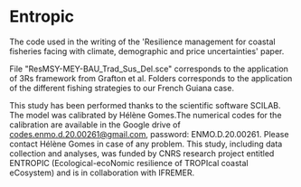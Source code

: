 # Entropic 
The code used in the writing of the 'Resilience management for coastal fisheries facing with climate, demographic and price uncertainties' paper. 

File "ResMSY-MEY-BAU_Trad_Sus_Del.sce" corresponds to the application of 3Rs framework from Grafton et al.
Folders corresponds to the application of the different fishing strategies to our French Guiana case.

This study has been performed thanks to the scientific software SCILAB.
The model was calibrated by Hélène Gomes.The numerical codes for the calibration are available in the Google drive of codes.enmo.d.20.00261@gmail.com, password: ENMO.D.20.00261. Please contact Hélène Gomes in
case of any problem.
This study, including data collection and analyses, was funded by CNRS research project entitled ENTROPIC (Ecological-ecoNomic resilience of TROPIcal coastal eCosystem) and is in collaboration with IFREMER.